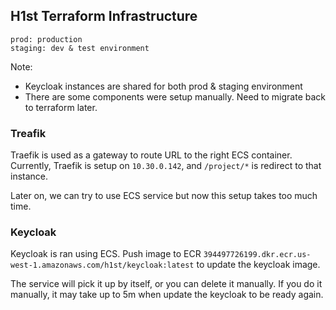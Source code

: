 ## H1st Terraform Infrastructure

```
prod: production
staging: dev & test environment
```

Note:
 * Keycloak instances are shared for both prod & staging environment
 * There are some components were setup manually. Need to migrate back to terraform later.

### Treafik

Traefik is used as a gateway to route URL to the right ECS container.
Currently, Traefik is setup on `10.30.0.142`, and `/project/*` is redirect to that instance.

Later on, we can try to use ECS service but now this setup takes too much time.

### Keycloak

Keycloak is ran using ECS. Push image to ECR `394497726199.dkr.ecr.us-west-1.amazonaws.com/h1st/keycloak:latest` to update the keycloak image.

The service will pick it up by itself, or you can delete it manually. If you do it manually, it may take up to 5m when update the keycloak to be ready again.
